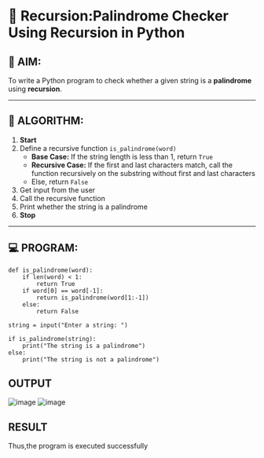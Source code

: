 # 🔁 Recursion:Palindrome Checker Using Recursion in Python

## 🎯 AIM:
To write a Python program to check whether a given string is a **palindrome** using **recursion**.

---

## 🧠 ALGORITHM:

1. **Start**
2. Define a recursive function `is_palindrome(word)`
   - **Base Case:** If the string length is less than 1, return `True`
   - **Recursive Case:** If the first and last characters match, call the function recursively on the substring without first and last characters
   - Else, return `False`
3. Get input from the user
4. Call the recursive function
5. Print whether the string is a palindrome
6. **Stop**

---

## 💻 PROGRAM:
```
def is_palindrome(word):
    if len(word) < 1:
        return True
    if word[0] == word[-1]:
        return is_palindrome(word[1:-1])
    else:
        return False

string = input("Enter a string: ")

if is_palindrome(string):
    print("The string is a palindrome")
else:
    print("The string is not a palindrome")
```

## OUTPUT
![image](https://github.com/user-attachments/assets/8e55a283-4e36-48e4-a1bf-361cd1f08243)
![image](https://github.com/user-attachments/assets/3d8bd9c0-daea-42ea-8a57-a1cf58d4f63a)

## RESULT
Thus,the program is executed successfully
